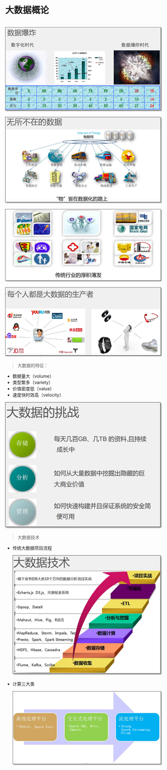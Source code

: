 # 大数据概论



​	![1570690993988](../hadoop/images/1570690993988.png)

![1570691028120](images/1570691028120.png)

![1570691102712](images/1570691102712.png)

![1570691116760](images/1570691116760.png)

> 大数据的特征：

- 数据量大（volume）
- 类型繁多（variety）
- 价值密度低（value）
- 速度快时效高（velocity）

![1570691301281](images/1570691301281.png)

> 大数据技术

- 传统大数据项目流程

  ![1570691457133](images/1570691457133.png)

- 计算三大类

  ![1570691448814](images/1570691448814.png)

